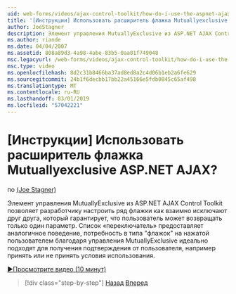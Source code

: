 ```yaml
---
uid: web-forms/videos/ajax-control-toolkit/how-do-i-use-the-aspnet-ajax-mutuallyexclusive-checkbox-extender
title: '[Инструкции] Использовать расширитель флажка Mutuallyexclusive ASP.NET AJAX? | Документы Майкрософт'
author: JoeStagner
description: Элемент управления MutuallyExclusive из ASP.NET AJAX Control Toolkit позволяет разработчику настроить ряд флажки взаимно исключающих какие e...
ms.author: riande
ms.date: 04/04/2007
ms.assetid: 808a89d3-4a98-4abe-83b5-0aa01f749048
msc.legacyurl: /web-forms/videos/ajax-control-toolkit/how-do-i-use-the-aspnet-ajax-mutuallyexclusive-checkbox-extender
msc.type: video
ms.openlocfilehash: 8d2c31b8466ba37ad8ed8a2c4d06b1eb2a6fe629
ms.sourcegitcommit: 24b1f6decbb17bb22a45166e5fdb0845c65af498
ms.translationtype: MT
ms.contentlocale: ru-RU
ms.lasthandoff: 03/01/2019
ms.locfileid: "57042221"
---
```

<a name="how-do-i-use-the-aspnet-ajax-mutuallyexclusive-checkbox-extender"></a>[Инструкции] Использовать расширитель флажка Mutuallyexclusive ASP.NET AJAX?
====================
по [(Joe Stagner)](https://github.com/JoeStagner)

Элемент управления MutuallyExclusive из ASP.NET AJAX Control Toolkit позволяет разработчику настроить ряд флажки как взаимно исключают друг друга, который гарантирует, что пользователь может возвращать только один параметр. Список «переключатель» предоставляет аналогичное поведение, потребность в типа "флажок" на нажатой пользователем благодаря управления MutuallyExclusive идеально подходят для получения подтверждения от пользователя, например принять или не принять условия использования.

[&#9654;Просмотрите видео (10 минут)](https://channel9.msdn.com/Blogs/ASP-NET-Site-Videos/how-do-i-use-the-aspnet-ajax-mutuallyexclusive-checkbox-extender)

> [!div class="step-by-step"]
> [Назад](how-do-i-use-the-aspnet-ajax-maskededit-controls.md)
> [Вперед](how-do-i-use-the-aspnet-ajax-nobot-control.md)
